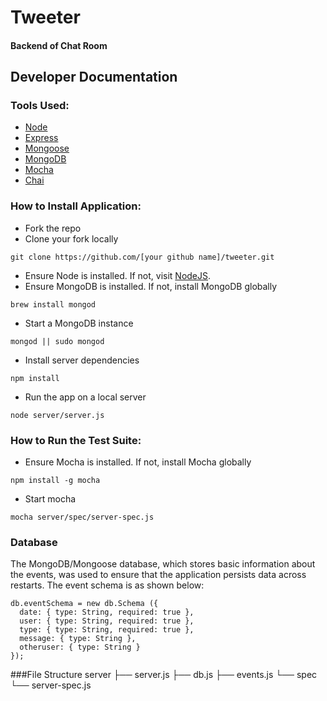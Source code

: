# Tweeter

#### Backend of Chat Room

## Developer Documentation
### Tools Used:

* [Node](https://nodejs.org/en/)
* [Express](http://expressjs.com/)
* [Mongoose](http://mongoosejs.com/)
* [MongoDB](https://www.mongodb.org/)
* [Mocha](https://mochajs.org/)
* [Chai](chaijs.com/)

### How to Install Application:
* Fork the repo
* Clone your fork locally
```
git clone https://github.com/[your github name]/tweeter.git
```
* Ensure Node is installed. If not, visit [NodeJS](https://nodejs.org/en).
* Ensure MongoDB is installed. If not, install MongoDB globally
```
brew install mongod
```
* Start a MongoDB instance 
```
mongod || sudo mongod
```
* Install server dependencies
```
npm install
```
* Run the app on a local server
```
node server/server.js
```

### How to Run the Test Suite:
* Ensure Mocha is installed. If not, install Mocha globally
```
npm install -g mocha
```
* Start mocha 
```
mocha server/spec/server-spec.js
```


### Database
The MongoDB/Mongoose database, which stores basic information about the events, was used to ensure that the application persists data across restarts. The event schema is as shown below:
```
db.eventSchema = new db.Schema ({
  date: { type: String, required: true },
  user: { type: String, required: true },
  type: { type: String, required: true },
  message: { type: String },
  otheruser: { type: String }
});

```

###File Structure
server
├── server.js
├── db.js
├── events.js
└── spec
     └── server-spec.js